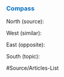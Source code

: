 




### <span style="color:#0070c0">Compass</span>
North (source):


West (similar):


East (opposite):


South (topic):


#Source/Articles-List